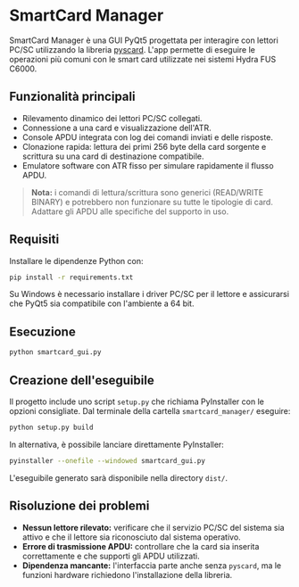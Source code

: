 # SmartCard Manager

SmartCard Manager è una GUI PyQt5 progettata per interagire con lettori PC/SC
utilizzando la libreria [pyscard](https://pyscard.sourceforge.io/). L'app
permette di eseguire le operazioni più comuni con le smart card utilizzate
nei sistemi Hydra FUS C6000.

## Funzionalità principali

- Rilevamento dinamico dei lettori PC/SC collegati.
- Connessione a una card e visualizzazione dell'ATR.
- Console APDU integrata con log dei comandi inviati e delle risposte.
- Clonazione rapida: lettura dei primi 256 byte della card sorgente e scrittura
  su una card di destinazione compatibile.
- Emulatore software con ATR fisso per simulare rapidamente il flusso APDU.

> **Nota:** i comandi di lettura/scrittura sono generici (READ/WRITE BINARY) e
> potrebbero non funzionare su tutte le tipologie di card. Adattare gli APDU
> alle specifiche del supporto in uso.

## Requisiti

Installare le dipendenze Python con:

```bash
pip install -r requirements.txt
```

Su Windows è necessario installare i driver PC/SC per il lettore e assicurarsi
che PyQt5 sia compatibile con l'ambiente a 64 bit.

## Esecuzione

```bash
python smartcard_gui.py
```

## Creazione dell'eseguibile

Il progetto include uno script `setup.py` che richiama PyInstaller con le
opzioni consigliate. Dal terminale della cartella `smartcard_manager/` eseguire:

```bash
python setup.py build
```

In alternativa, è possibile lanciare direttamente PyInstaller:

```bash
pyinstaller --onefile --windowed smartcard_gui.py
```

L'eseguibile generato sarà disponibile nella directory `dist/`.

## Risoluzione dei problemi

- **Nessun lettore rilevato:** verificare che il servizio PC/SC del sistema sia
  attivo e che il lettore sia riconosciuto dal sistema operativo.
- **Errore di trasmissione APDU:** controllare che la card sia inserita
  correttamente e che supporti gli APDU utilizzati.
- **Dipendenza mancante:** l'interfaccia parte anche senza `pyscard`, ma le
  funzioni hardware richiedono l'installazione della libreria.
